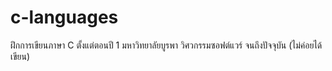 # c-languages
ฝึกการเขียนภาษา C
ตั้งแต่ตอนปี 1 มหาวิทยาลัยบูรพา วิศวกรรมซอฟต์แวร์ จนถึงปัจจุบัน (ไม่ค่อยได้เขียน)
